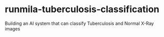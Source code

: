 # runmila-tuberculosis-classification
Building  an AI system that can classify Tuberculosis and Normal X-Ray images
